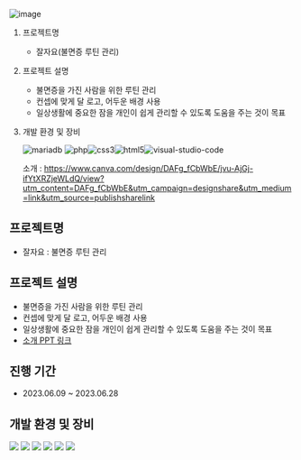 ![image](https://github.com/PHP-506-7/PHP_1STPJ/assets/126547857/0452ea86-8755-4d2d-ae50-8204d056dee7)

1. 프로젝트명
   - 잘자요(불면증 루틴 관리)
  
2. 프로젝트 설명
   - 불면증을 가진 사람을 위한 루틴 관리
   - 컨셉에 맞게 달 로고, 어두운 배경 사용
   - 일상생활에 중요한 잠을 개인이 쉽게 관리할 수 있도록 도움을 주는 것이 목표

3. 개발 환경 및 장비
      
   ![mariadb](https://github.com/PHP-506-wdye/project-2/assets/126547805/1816a975-eec0-4960-87ca-c66ddca34fa2)
   ![php](https://github.com/PHP-506-wdye/project-2/assets/126547805/4e60555c-e228-4625-ab55-1ffc29650c2c)![css3](https://github.com/PHP-506-wdye/project-2/assets/126547805/238fd694-2056-4969-9035-b3b6f095923a)![html5](https://github.com/PHP-506-wdye/project-2/assets/126547805/ef5011d9-5fd1-4391-b57f-11f907b45097)![visual-studio-code](https://github.com/PHP-506-wdye/project-2/assets/126547805/ea1e0a09-9bf9-46b7-9cb5-42fedd776ada)
   
   소개 : https://www.canva.com/design/DAFg_fCbWbE/jvu-AjGj-ifYtXRZjeWLdQ/view?utm_content=DAFg_fCbWbE&utm_campaign=designshare&utm_medium=link&utm_source=publishsharelink

## 프로젝트명
   - 잘자요 : 불면증 루틴 관리

## 프로젝트 설명
   - 불면증을 가진 사람을 위한 루틴 관리
   - 컨셉에 맞게 달 로고, 어두운 배경 사용
   - 일상생활에 중요한 잠을 개인이 쉽게 관리할 수 있도록 도움을 주는 것이 목표
   - [소개 PPT 링크](https://www.canva.com/design/DAFg_fCbWbE/jvu-AjGj-ifYtXRZjeWLdQ/view?utm_content=DAFg_fCbWbE&utm_campaign=designshare&utm_medium=link&utm_source=publishsharelink)

## 진행 기간
   - 2023.06.09 ~ 2023.06.28

## 개발 환경 및 장비
<img src="https://img.shields.io/badge/PHP-777BB4?style=flat-square&logo=PHP&logoColor=white"/> <img src="https://img.shields.io/badge/MariaDB-003545?style=flat-square&logo=MariaDB&logoColor=white"/> <img src="https://img.shields.io/badge/HTML5-E34F26?style=flat-square&logo=HTML5&logoColor=white"/> <img src="https://img.shields.io/badge/CSS3-1572B6?style=flat-square&logo=CSS3&logoColor=white"/> <img src="https://img.shields.io/badge/Bootstrap-7952B3?style=flat-square&logo=Bootstrap&logoColor=white"/> <img src="https://img.shields.io/badge/Notion-white?style=flat-square&logo=Notion&logoColor=black"/>
